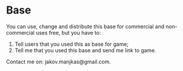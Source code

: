 Base
====
<p>You can use, change and distribute this base for commercial and non-commercial uses free, but you have to:</p>
<ol>
<li>Tell users that you used this as base for game;</li>
<li>Tell me that you used this base and send me link to game.</li>
</ol>
<p>Contact me on: jakov.manjkas@gmail.com.</p>
